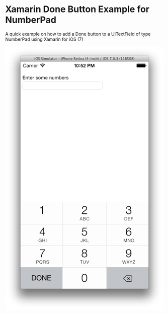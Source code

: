 Xamarin Done Button Example for NumberPad
===========================

A quick example on how to add a Done button to a UITextField of type NumberPad using Xamarin for iOS (7)

<img src="screenshot.png" />
